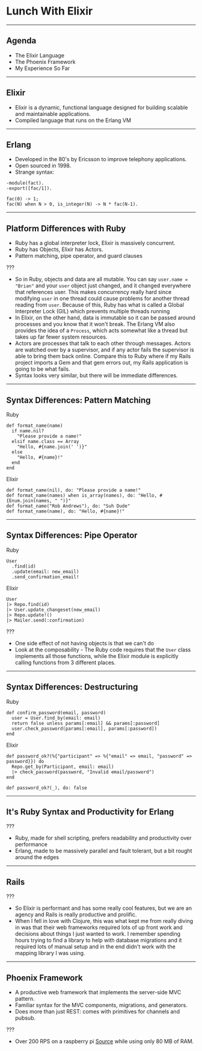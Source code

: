 # Lunch With Elixir

---

## Agenda

- The Elixir Language
- The Phoenix Framework
- My Experience So Far

---

## Elixir

- Elixir is a dynamic, functional language designed for building scalable and maintainable applications.
- Compiled language that runs on the Erlang VM

---

## Erlang

- Developed in the 80's by Ericsson to improve telephony applications.
- Open sourced in 1998.
- Strange syntax:

```
-module(fact).
-export([fac/1]).

fac(0) -> 1;
fac(N) when N > 0, is_integer(N) -> N * fac(N-1).
```

---

## Platform Differences with Ruby

- Ruby has a global interpreter lock, Elixir is massively concurrent.
- Ruby has Objects, Elixir has Actors.
- Pattern matching, pipe operator, and guard clauses

???

- So in Ruby, objects and data are all mutable. You can say `user.name = "Brian"` and your `user`
  object just changed, and it changed everywhere that references user. This makes concurrency really
  hard since modifying `user` in one thread could cause problems for another thread reading from `user`.
  Because of this, Ruby has what is called a Global Interpreter Lock (GIL) which prevents multiple
  threads running
- In Elixir, on the other hand, data is immutable so it can be passed around processes and you know
  that it won't break. The Erlang VM also provides the idea of a `Process`, which acts somewhat like
  a thread but takes up far fewer system resources.
- Actors are processes that talk to each other through messages. Actors are watched over by a supervisor,
  and if any actor fails the supervisor is able to bring them back online. Compare this to Ruby where
  if my Rails project imports a Gem and that gem errors out, my Rails application is going to be what
  fails.
- Syntax looks very similar, but there will be immediate differences.

---

## Syntax Differences: Pattern Matching

Ruby
```
def format_name(name)
  if name.nil?
    "Please provide a name!"
  elsif name.class == Array
    "Hello, #{name.join(' ')}"
  else
    "Hello, #{name}!"
  end
end
```

Elixir
```
def format_name(nil), do: "Please provide a name!"
def format_name(names) when is_array(names), do: "Hello, #{Enum.join(names, " ")}"
def format_name("Rob Andrews"), do: "Suh Dude"
def format_name(name), do: "Hello, #{name}!"
```

---

## Syntax Differences: Pipe Operator

Ruby
```
User
  .find(id)
  .update(email: new_email)
  .send_confirmation_email!
```

Elixir
```
User
|> Repo.find(id)
|> User.update_changeset(new_email)
|> Repo.update!()
|> Mailer.send(:confirmation)
```

???

- One side effect of not having objects is that we can't do
- Look at the composability - The Ruby code requires that the `User` class implements all those
  functions, while the Elixir module is explicitly calling functions from 3 different places.

---

## Syntax Differences: Destructuring

Ruby
```
def confirm_password(email, password)
  user = User.find_by(email: email)
  return false unless params[:email] && params[:password]
  user.check_password(params[:email], params[:password])    
end
```

Elixir
```
def password_ok?(%{"participant" => %{"email" => email, "password" => password}}) do
  Repo.get_by(Participant, email: email)
  |> check_password(password, "Invalid email/password")
end

def password_ok?(_), do: false
```

---

## It's Ruby Syntax and Productivity for Erlang

???

- Ruby, made for shell scripting, prefers readability and productivity over performance
- Erlang, made to be massively parallel and fault tolerant, but a bit rought around the edges

---

## Rails

???

- So Elixir is performant and has some really cool features, but we are an agency and Rails is really
  productive and prolific.
- When I fell in love with Clojure, this was what kept me from really diving in was that their web
  frameworks required lots of up front work and decisions about things I just wanted to work. I
  remember spending hours trying to find a library to help with database migrations and it required
  lots of manual setup and in the end didn't work with the mapping library I was using.

---

## Phoenix Framework

- A productive web framework that implements the server-side MVC pattern.
- Familiar syntax for the MVC components, migrations, and generators.
- Does more than just REST: comes with primitives for channels and pubsub.

???

- Over 200 RPS on a raspberry pi [Source](https://mfeckie.github.io/Profiling-Phoenix-On-Raspberry-Pi/)
  while using only 80 MB of RAM.




